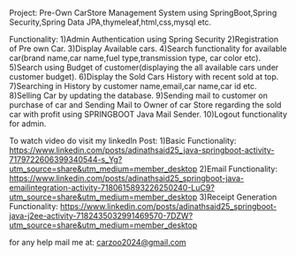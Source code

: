 Project: Pre-Own CarStore Management System using SpringBoot,Spring Security,Spring Data JPA,thymeleaf,html,css,mysql etc.

Functionality:
1)Admin Authentication using Spring Security
2)Registration of Pre own Car.
3)Display Available cars.
4)Search functionality for available car(brand name,car name,fuel type,transmission type, car color etc).
5)Search using Budget of customer(displaying the all available cars under customer budget).
6)Display the Sold Cars History with recent sold at top.
7)Searching in History by customer name,email,car name,car id etc.
8)Selling Car by updating the database.
9)Sending mail to customer on purchase of car and Sending Mail to Owner of car Store regarding the sold car with profit using SPRINGBOOT Java Mail Sender.
10)Logout functionality for admin.

To watch video do visit my linkedIn Post:
1)Basic Functionality: https://www.linkedin.com/posts/adinathsaid25_java-springboot-activity-7179722606399340544-s_Yg?utm_source=share&utm_medium=member_desktop
2)Email Functionality: https://www.linkedin.com/posts/adinathsaid25_springboot-java-emailintegration-activity-7180615893226250240-LuC9?utm_source=share&utm_medium=member_desktop
3)Receipt Generation Functionality: https://www.linkedin.com/posts/adinathsaid25_springboot-java-j2ee-activity-7182435032991469570-7DZW?utm_source=share&utm_medium=member_desktop

for any help mail me at:
carzoo2024@gmail.com
